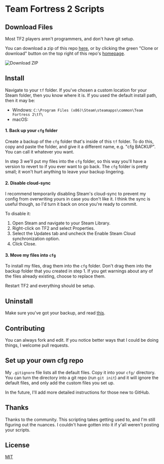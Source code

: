 # Team Fortress 2 Scripts

## Download Files

Most TF2 players aren't programmers, and don't have git setup.

You can download a zip of this repo [here](https://github.com/reeddunkle/cfg/archive/master.zip), or by clicking the green "Clone or download" button on the top right of this repo's [homepage](https://github.com/reeddunkle/cfg).

![Download ZIP](http://i.imgur.com/lF3GOYJ.png)

## Install

Navigate to your `tf` folder. If you've chosen a custom location for your Steam folder, then you know where it is. If you used the default install path, then it may be:

* Windows: `C:\Program Files (x86)\Steam\steamapps\common\Team Fortress 2\tf\`
* macOS:

#### 1. Back up your `cfg` folder

Create a backup of the `cfg` folder that's inside of this `tf` folder. To do this, copy and paste the folder, and give it a different name, e.g. "cfg BACKUP". You can call it whatever you want.

In step 3 we'll put my files into the `cfg` folder, so this way you'll have a version to revert to if you ever want to go back. The `cfg` folder is pretty small; it won't hurt anything to leave your backup lingering.

#### 2. Disable cloud-sync

I recommend temporarily disabling Steam's cloud-sync to prevent my config from overwriting yours in case you don't like it. I think the sync is useful though, so I'd turn it back on once you're ready to commit.

To disable it:

1. Open Steam and navigate to your Steam Library.
2. Right-click on TF2 and select Properties.
3. Select the Updates tab and uncheck the Enable Steam Cloud synchronization option.
4. Click Close.

#### 3. Move my files into `cfg`

To install my files, drag them into the `cfg` folder. Don't drag them into the backup folder that you created in step 1. If you get warnings about any of the files already existing, choose to replace them.

Restart TF2 and everything should be setup.

## Uninstall

Make sure you've got your backup, and read [this](./custom/README.md).

## Contributing

You can always fork and edit. If you notice better ways that I could be doing things, I welcome pull requests.

## Set up your own cfg repo

My `.gitignore` file lists all the default files. Copy it into your `cfg/` directory. You can turn the directory into a git repo (run `git init`) and it will ignore the default files, and only add the custom files you set up.

In the future, I'll add more detailed instructions for those new to GitHub.

## Thanks

Thanks to the community. This scripting takes getting used to, and I'm still figuring out the nuances. I couldn't have gotten into it if y'all weren't posting your scripts.

## License

[MIT](./LICENSE.txt)
